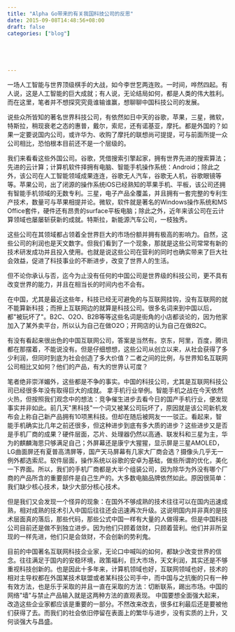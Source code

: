 ```yaml
---
title: "Alpha Go带来的有关我国科技公司的反思"
date: 2015-09-08T14:48:56+08:00
draft: false
categories: ["blog"]





---
```


一场人工智能与世界顶级棋手的大战，如今李世乭两连败。一时间，哗然四起。有人说，这是人工智能的巨大成就；有人说，无论结局如何，都是人类的伟大胜利。而在这里，笔者并不想探究究竟谁输谁赢，想聊聊中国科技公司的发展。

<!--more-->

说些众所皆知的著名世界科技公司，有依然如日中天的谷歌，苹果，三星，微软，特斯拉，稍现衰老之态的惠普，戴尔，索尼，还有诺基亚，摩托。都是外国的？如果一定要说国内公司，或许华为、收购了摩托的联想尚可提提，可与前面所提一众公司相比，恐怕根本目前还不是一个层级的。

我们来看看这些外国公司。谷歌，凭借搜索引擎起家，拥有世界先进的搜索算法；先进的云计算；计算机软件择拥有电脑、智能手机操作系统：Android；除此之外，该公司在人工智能领域成果连连，谷歌无人汽车，谷歌无人机，谷歌眼镜等等。苹果公司，出了闭源的操作系统iOS已经熟知的苹果手机、平板，该公司还拥有智能手机领域的无数专利。三星，电子产品全覆盖，并且拥有一套完整的专利生产技术，数量可与苹果相提并论。微软，软件就是著名的Windows操作系统和MS Office套件，硬件还有昂贵的surface平板电脑；除此之外，近年来该公司在云计算领域也屡屡斩获新的成就。特斯拉，新能源汽车公司，一枝独秀。

这些公司在其领域都占领着全世界巨大的市场份额并拥有极高的影响力。自然，这些公司的利润也是天文数字。但我们看到了一个现象，那就是这些公司常常有新的技术研发成功并且投入使用。也就是说这些公司在营利的同时也确实带来了巨大社会效益，促进了科技事业的不断进步，改变了世界人的生活。

但不论你承认与否，迄今为止没有任何的中国公司是世界级的科技公司，更不具有改变世界的能力，并且在相当长的时间内也不会有。

在中国，尤其是最近这些年，科技已经无可避免的与互联网挂钩，没有互联网的就不能算新科技；而擦上互联网边的就算是科技公司。很多名词来到中国以后，都"被玩坏了"。B2C、O2O、B2B等等这些名词是街角的小店都谈论的，因为他家加入了某外卖平台，所以认为自己在做O2O；开网店的认为自己在做B2C。

有没有看起来很出色的中国互联网公司，答案是当然有。京东，阿里，百度，腾讯都在那摆着，不能说没有。但是仔细想想，这些公司从创立以来，从社会获得了多少利润，但同时到底为社会创造了多大价值？二者之间的比例，与世界知名互联网公司相比又如何？他们的产品，有大的世界认可度？

笔者绝非崇洋媚外，这些都是不争的事实。中国的科技公司，尤其是互联网科技公司已经很多年没有取得巨大的成就。
拿手机行业举例。智能手机之战在今天依然火热，但按照我们观念中的想法：竞争催生进步去看今日的国产手机行业，便发现事实并非如此。前几天"黑科技"一个词又被某公司玩坏了，原因就是该公司新机发布会上称自己新产品拥有10项黑科技。但却在随后被网友一一驳正。看起来，智能手机确实比几年之前还很多，但这种进步到底有多大质的进步？这些进步又是否是手机厂商的成果？硬件层面，芯片、处理器仍然以高通、联发科和三星为主，华为的麒麟海思只够满足自己；外屏幕还是康宁大猩猩，显示屏是三星AMOLED，LG曲面屏还有夏普高清屏等，国产天马屏幕有几家大厂商会选？摄像头几乎无一例外都选索尼。软件层面，操作系统以谷歌的安卓为基础，做些所谓的优化，美化一下界面。所以，我们的手机厂商都是大半个组装公司，因为除华为外没有哪个厂商的产品所含的重要部件是自己生产的。大多数电脑品牌依然如此。原因很简单：我们缺少核心技术，缺少大部分核心技术。

但是我们又会发现一个怪异的现象：在国外不够成熟的技术往往可以在国内迅速成熟，相对成熟的技术引入中国后往往还会迅速再次升级。这说明国内并非真的是技术层面真的落后，那些代码，那些公式中国一样有大量的人做得来。但是中国科技公司目前还是做不到独立进步。因为他们只顾着敛财，只顾着营利。他们并非所呈现的一样先进，他们只是会敛财，不会创新的势利鬼。

目前的中国著名互联网科技企业家，无论口中喊叫的如何，都缺少改变世界的信念。往往满足于国内的安稳环境，政策福利，巨大市场，天文利润，其实还是不够重视科技创新的。也是因此十多年来，计算机领域也好，互联网领域也好，技术的相对主导权都在外国某技术联盟或者某科技公司手中，而中国与之抗衡的只有一种有效方法，也是乐于采取的并且一直在采取的方法：切断联系，踢出市场。中国的网络"墙"与禁止产品输入就是这两种方法的直观表现。
中国要想全面强大起来，改造这些企业家都应该是重要的一部分。不然改来改去，很多红利最后还是要被他们获得了去。而我们的社会依旧停留在表面上的繁华与进步，没有实质的上升，又何谈强大与昌盛。
　　
　　
　　
　　
　　
　　
　　
　　
　　
　　
　　
　　
